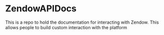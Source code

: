 # ZendowAPIDocs
This is a repo to hold the documentation for interacting with Zendow. This allows people to build custom interaction with the platform

